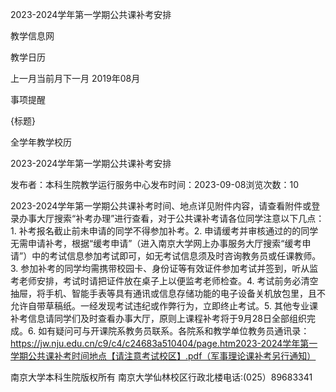 






2023-2024学年第一学期公共课补考安排





























教学信息网







































教学日历



上一月当前月下一月
2019年08月





事项提醒


{标题}


全学年教学校历
























2023-2024学年第一学期公共课补考安排

发布者：本科生院教学运行服务中心发布时间：2023-09-08浏览次数：10

2023-2024学年第一学期公共课补考时间、地点详见附件内容，请查看附件或登录办事大厅搜索“补考办理”进行查看，对于公共课补考请各位同学注意以下几点：1. 补考报名截止前未申请的同学不得参加补考。2. 申请缓考并审核通过的的同学无需申请补考，根据“缓考申请”（进入南京大学网上办事服务大厅搜索“缓考申请”）中的考试信息参加考试即可，如无考试信息须及时咨询教务员或任课教师。3. 参加补考的同学均需携带校园卡、身份证等有效证件参加考试并签到，听从监考老师安排，考试时请把证件放在桌子上以便监考老师检查。4. 考试前务必清空抽屉，将手机、智能手表等具有通讯或信息存储功能的电子设备关机放包里，且不允许自带草稿纸。一经发现考试违纪或作弊行为，立即终止考试。5. 其他专业课补考信息请同学们及时查看办事大厅，原则上课程补考将于9月28日全部组织完成。6. 如有疑问可与开课院系教务员联系。各院系和教学单位教务员通讯录：https://jw.nju.edu.cn/c9/c4/c24683a510404/page.htm2023-2024学年第一学期公共课补考时间地点【请注意考试校区】.pdf（军事理论课补考另行通知）

















南京大学本科生院版权所有
南京大学仙林校区行政北楼电话:(025）89683341






















